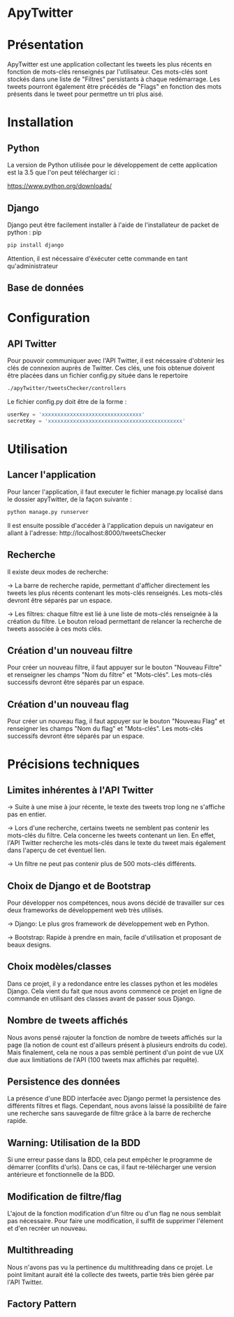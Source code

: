 ﻿# ApyTwitter

# Présentation
ApyTwitter est une application collectant les tweets les plus récents en fonction de mots-clés renseignés par l'utilisateur.
Ces mots-clés sont stockés dans une liste de "Filtres" persistants à chaque redémarrage.
Les tweets pourront également être précédés de "Flags" en fonction des mots présents dans le tweet pour permettre un tri plus aisé.

# Installation
## Python
La version de Python utilisée pour le développement de cette application est la 3.5 que l'on peut télécharger ici :

https://www.python.org/downloads/

## Django
Django peut être facilement installer à l'aide de l'installateur de packet de python : pip
```bash
pip install django
```
Attention, il est nécessaire d'éxécuter cette commande en tant qu'administrateur
## Base de données

# Configuration
## API Twitter
Pour pouvoir communiquer avec l'API Twitter, il est nécessaire d'obtenir les clés de connexion auprès de Twitter.
Ces clés, une fois obtenue doivent être placées dans un fichier config.py située dans le repertoire
```bash
./apyTwitter/tweetsChecker/controllers
```
Le fichier config.py doit être de la forme :
```python
userKey = 'xxxxxxxxxxxxxxxxxxxxxxxxxxxxxxxx'
secretKey = 'xxxxxxxxxxxxxxxxxxxxxxxxxxxxxxxxxxxxxxxxxxx'
```

# Utilisation
## Lancer l'application
Pour lancer l'application, il faut executer le fichier manage.py localisé dans le dossier apyTwitter, de la façon suivante :
```bash
python manage.py runserver
```
Il est ensuite possible d'accéder à l'application depuis un navigateur en allant à l'adresse:
http://localhost:8000/tweetsChecker
## Recherche
Il existe deux modes de recherche:

-> La barre de recherche rapide, permettant d'afficher directement les tweets les plus récents contenant les mots-clés renseignés. Les mots-clés devront être séparés par un espace.

-> Les filtres: chaque filtre est lié à une liste de mots-clés renseignée à la création du filtre. Le bouton reload permettant de relancer la recherche de tweets associée à ces mots clés. 

## Création d'un nouveau filtre
Pour créer un nouveau filtre, il faut appuyer sur le bouton "Nouveau Filtre" et renseigner les champs "Nom du filtre" et "Mots-clés". Les mots-clés successifs devront être séparés par un espace.

## Création d'un nouveau flag
Pour créer un nouveau flag, il faut appuyer sur le bouton "Nouveau Flag" et renseigner les champs "Nom du flag" et "Mots-clés". Les mots-clés successifs devront être séparés par un espace.


# Précisions techniques
## Limites inhérentes à l'API Twitter
-> Suite à une mise à jour récente, le texte des tweets trop long ne s'affiche pas en entier.

-> Lors d'une recherche, certains tweets ne semblent pas contenir les mots-clés du filtre. Cela concerne les tweets contenant un lien. 
En effet, l'API Twitter recherche les mots-clés dans le texte du tweet mais également dans l'aperçu de cet éventuel lien.

-> Un filtre ne peut pas contenir plus de 500 mots-clés différents.

## Choix de Django et de Bootstrap
Pour développer nos compétences, nous avons décidé de travailler sur ces deux frameworks de développement web très utilisés.

-> Django: Le plus gros framework de développement web en Python.

-> Bootstrap: Rapide à prendre en main, facile d'utilisation et proposant de beaux designs. 

## Choix modèles/classes
Dans ce projet, il y a redondance entre les classes python et les modèles Django. Cela vient du fait que nous avons commencé ce projet en ligne de commande en utilisant des classes avant de passer sous Django.

## Nombre de tweets affichés
Nous avons pensé rajouter la fonction de nombre de tweets affichés sur la page (la notion de count est d'ailleurs présent à plusieurs endroits du code). 
Mais finalement, cela ne nous a pas semblé pertinent d'un point de vue UX due aux limitiations de l'API (100 tweets max affichés par requête).

## Persistence des données
La présence d'une BDD interfacée avec Django permet la persistence des différents filtres et flags.
Cependant, nous avons laissé la possibilité de faire une recherche sans sauvegarde de filtre grâce à la barre de recherche rapide. 

## Warning: Utilisation de la BDD
Si une erreur passe dans la BDD, cela peut empêcher le programme de démarrer (conflits d'urls). Dans ce cas, il faut re-télécharger une version antérieure et fonctionnelle de la BDD.

## Modification de filtre/flag
L'ajout de la fonction modification d'un filtre ou d'un flag ne nous semblait pas nécessaire. Pour faire une modification, il suffit de supprimer l'élement et d'en recréer un nouveau.

## Multithreading
Nous n'avons pas vu la pertinence du multithreading dans ce projet. Le point limitant aurait été la collecte des tweets, partie très bien gérée par l'API Twitter.

## Factory Pattern

